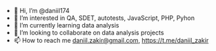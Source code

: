- 👋 Hi, I’m @daniil174
- 👀 I’m interested in QA, SDET, autotests, JavaScript, PHP, Pyhon
- 🌱 I’m currently learning data analysis
- 💞️ I’m looking to collaborate on  data analysis projects
- 📫 How to reach me daniil.zakir@gmail.com, https://t.me/daniil_zakir

<!---
daniil174/daniil174 is a ✨ special ✨ repository because its `README.md` (this file) appears on your GitHub profile.
You can click the Preview link to take a look at your changes.
--->
